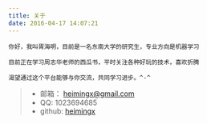 ```yaml
---
title: 关于
date: 2016-04-17 14:07:21
---
```


	你好，我叫胥海明，目前是一名东南大学的研究生，专业方向是机器学习

	目前正在学习周志华老师的西瓜书，平时关注各种好玩的技术，喜欢折腾

	渴望通过这个平台能够与你交流，共同学习进步。^-^

> - 邮箱： heimingx@gmail.com
> - QQ: 1023694685
> - github: [heimingx](https://github.com/HeimingX)